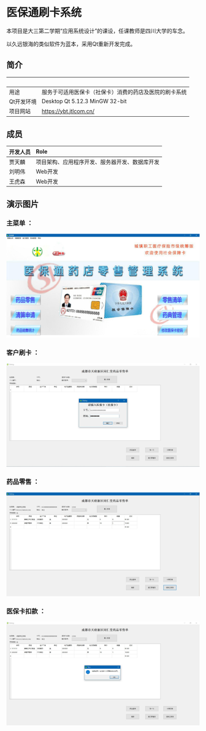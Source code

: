 # 医保通刷卡系统

本项目是大三第二学期“应用系统设计”的课设，任课教师是四川大学的车念。

以久远银海的类似软件为蓝本，采用Qt重新开发完成。

## 简介
&nbsp;      | &nbsp;
:---------- | :----- 
用途 | 服务于可适用医保卡（社保卡）消费的药店及医院的刷卡系统 
Qt开发环境 | Desktop Qt 5.12.3 MinGW 32-bit
项目网站 | https://ybt.jtlcom.cn/

## 成员
开发人员 | Role
:------ | :--- 
贾天麟 | 项目架构、应用程序开发、服务器开发、数据库开发 
刘明伟 | Web开发 
王虎森 | Web开发 

## 演示图片 

### 主菜单 ：
![image](https://github.com/jtlcom/ybt/blob/master/images/%E4%B8%BB%E7%95%8C%E9%9D%A2.jpg)
### 客户刷卡 ：
![image](https://github.com/jtlcom/ybt/blob/master/images/%E5%AE%A2%E6%88%B7%E5%88%B7%E5%8D%A1.jpg)
### 药品零售 ：
![image](https://github.com/jtlcom/ybt/blob/master/images/%E8%8D%AF%E5%93%81%E9%9B%B6%E5%94%AE.jpg)
### 医保卡扣款 ： 
![image](https://github.com/jtlcom/ybt/blob/master/images/%E6%89%A3%E6%AC%BE.jpg)
